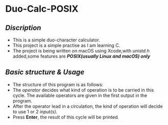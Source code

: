 #  Duo-Calc-POSIX
## ***Discription***
- This is a simple duo-character calculator.
- This project is a simple practise as I am learning C.
- The project is being written on macOS using Xcode,with *unistd.h* added,some features are ***POSIX(usually Linux and macOS) only***

## ***Basic structure & Usage***
- The structure of this program is as follows:
- The *operator* decides what kind of operation is to be carried in this cycle. The available operators are given in the first output in the program.
- After the operator lead in a circulation, the kind of operation will decide to use 1 or 2 *input(s)*.
- Press **Enter**, the result of this cycle will be printed.
